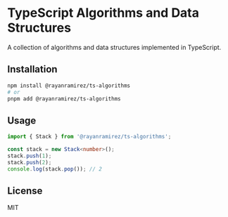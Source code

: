 # TypeScript Algorithms and Data Structures

A collection of algorithms and data structures implemented in TypeScript.

## Installation

```bash
npm install @rayanramirez/ts-algorithms
# or
pnpm add @rayanramirez/ts-algorithms
```

## Usage

```typescript
import { Stack } from '@rayanramirez/ts-algorithms';

const stack = new Stack<number>();
stack.push(1);
stack.push(2);
console.log(stack.pop()); // 2
```

## License

MIT
